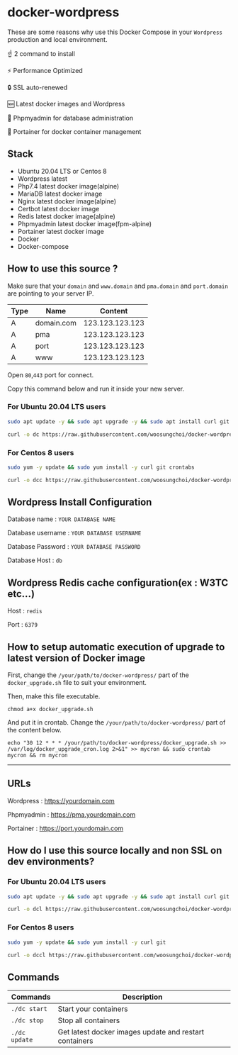 # docker-wordpress

These are some reasons why use this Docker Compose in your `Wordpress` production and local environment.

☝️ 2 command to install

⚡ Performance Optimized

🔒 SSL auto-renewed

🆕 Latest docker images and Wordpress

🚧 Phpmyadmin for database administration

🚢 Portainer for docker container management

## Stack

- Ubuntu 20.04 LTS or Centos 8
- Wordpress latest
- Php7.4 latest docker image(alpine)
- MariaDB latest docker image
- Nginx latest docker image(alpine)
- Certbot latest docker image
- Redis latest docker image(alpine)
- Phpmyadmin latest docker image(fpm-alpine)
- Portainer latest docker image
- Docker
- Docker-compose

## How to use this source ?

Make sure that your `domain` and `www.domain` and `pma.domain` and `port.domain` are pointing to your server IP.

| Type | Name | Content |
| - | - | - |
| A | domain.com | 123.123.123.123 |
| A | pma | 123.123.123.123 |
| A | port | 123.123.123.123 |
| A | www | 123.123.123.123 |

Open `80`,`443` port for connect.

Copy this command below and run it inside your new server. 

### For Ubuntu 20.04 LTS users

```bash
sudo apt update -y && sudo apt upgrade -y && sudo apt install curl git cron -y && sudo apt autoremove -y
```

```bash
curl -o dc https://raw.githubusercontent.com/woosungchoi/docker-wordpress/main/dc && bash dc setup && rm -f dc
```

### For Centos 8 users

```bash
sudo yum -y update && sudo yum install -y curl git crontabs
```

```bash
curl -o dcc https://raw.githubusercontent.com/woosungchoi/docker-wordpress/main/dcc && bash dcc setup && rm -f dcc
```

## Wordpress Install Configuration

Database name : `YOUR DATABASE NAME`

Database username : `YOUR DATABASE USERNAME`

Database Password : `YOUR DATABASE PASSWORD`

Database Host : `db`

## Wordpress Redis cache configuration(ex : W3TC etc...)

Host : `redis`

Port : `6379`


## How to setup automatic execution of upgrade to latest version of Docker image

First, change the `/your/path/to/docker-wordpress/` part of the `docker_upgrade.sh` file to suit your environment.

Then, make this file executable.

```
chmod a+x docker_upgrade.sh
```

And put it in crontab. Change the `/your/path/to/docker-wordpress/` part of the content below.

```
echo "30 12 * * * /your/path/to/docker-wordpress/docker_upgrade.sh >> /var/log/docker_upgrade_cron.log 2>&1" >> mycron && sudo crontab mycron && rm mycron
```

---

## URLs

Wordpress : https://yourdomain.com

Phpmyadmin : https://pma.yourdomain.com

Portainer : https://port.yourdomain.com

## How do I use this source locally and non SSL on dev environments?

### For Ubuntu 20.04 LTS users

```bash
sudo apt update -y && sudo apt upgrade -y && sudo apt install curl git -y && sudo apt autoremove -y
```

```bash
curl -o dcl https://raw.githubusercontent.com/woosungchoi/docker-wordpress/main/dcl && bash dcl setup && rm -f dcl
```

### For Centos 8 users

```bash
sudo yum -y update && sudo yum install -y curl git
```

```bash
curl -o dccl https://raw.githubusercontent.com/woosungchoi/docker-wordpress/main/dccl && bash dccl setup && rm -f dccl
```

## Commands

| Commands  | Description  |
|---|---|
| `./dc start`  | Start your containers  |
| `./dc stop`  | Stop all containers  |
| `./dc update`  | Get latest docker images update and restart containers |
